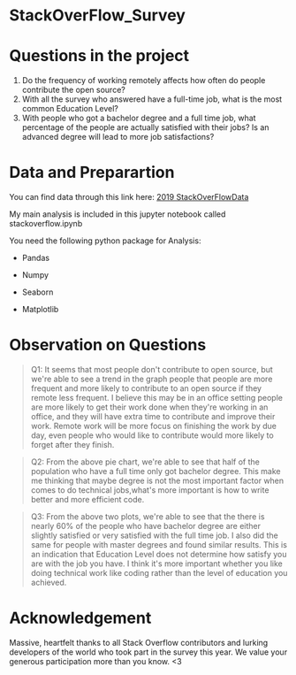 # StackOverFlow_Survey
# Questions in the project 
1. Do the frequency of working remotely affects how often do people contribute the open source?
2. With all the survey who answered have a full-time job, what is the most common Education Level?
3. With people who got a bachelor degree and a full time job, what percentage of the people are actually satisfied with their jobs?
Is an advanced degree will lead to more job satisfactions?
# Data and Preparartion
You can find data through this link here: [2019 StackOverFlowData](https://insights.stackoverflow.com/survey)

My main analysis is included in this jupyter notebook called stackoverflow.ipynb

You need the following python package for Analysis:

* Pandas

* Numpy

* Seaborn

* Matplotlib

# Observation on Questions
> Q1: It seems that most people don't contribute to open source, but we're able to see a trend in the graph people that people are more frequent and more likely to contribute to an open source if they remote less frequent. I believe this may be in an office setting people are more likely to get their work done when they're working in an office, and they will have extra time to contribute and improve their work. Remote work will be more focus on finishing the work by due day, even people who would like to contribute would more likely to forget after they finish.

> Q2: From the above pie chart, we're able to see that half of the population who have a full time only got bachelor degree. This make me thinking that maybe degree is not the most important factor when comes to do technical jobs,what's more important is how to write better and more efficient code. 

> Q3: From the above two plots, we're able to see that the there is nearly 60% of the people who have bachelor degree are either slightly satisfied or very satisfied with the full time job. I also did the same for people with master degrees and found similar results. This is an indication that Education Level does not determine how satisfy you are with the job you have. I think it's more important whether you like doing technical work like coding rather than the level of education you achieved.

# Acknowledgement 
Massive, heartfelt thanks to all Stack Overflow contributors and lurking developers of the world who took part in the survey this year. We value your generous participation more than you know. <3
